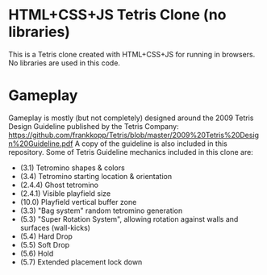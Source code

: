 # HTML+CSS+JS Tetris Clone (no libraries)
This is a Tetris clone created with HTML+CSS+JS for running in browsers. No libraries are used in this code.

# Gameplay
Gameplay is mostly (but not completely) designed around the 2009 Tetris Design Guideline published by the Tetris Company: https://github.com/frankkopp/Tetris/blob/master/2009%20Tetris%20Design%20Guideline.pdf
A copy of the guideline is also included in this repository.
Some of Tetris Guideline mechanics included in this clone are:
* (3.1) Tetromino shapes & colors
* (3.4) Tetromino starting location & orientation
* (2.4.4) Ghost tetromino
* (2.4.1) Visible playfield size
* (10.0) Playfield vertical buffer zone
* (3.3) "Bag system" random tetromino generation
* (5.3) "Super Rotation System", allowing rotation against walls and surfaces (wall-kicks)
* (5.4) Hard Drop
* (5.5) Soft Drop
* (5.6) Hold
* (5.7) Extended placement lock down